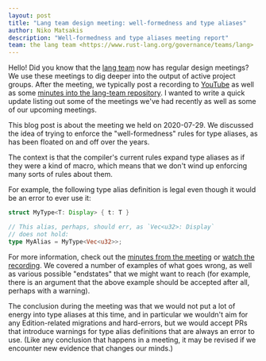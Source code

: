 ```yaml
---
layout: post
title: "Lang team design meeting: well-formedness and type aliases"
author: Niko Matsakis
description: "Well-formedness and type aliases meeting report"
team: the lang team <https://www.rust-lang.org/governance/teams/lang>
---
```


Hello! Did you know that the [lang team] now has regular design
meetings? We use these meetings to dig deeper into the output of
active project groups. After the meeting, we typically post a
recording to [YouTube] as well as some [minutes into the lang-team
repository][min]. I wanted to write a quick update listing out some of
the meetings we've had recently as well as some of our upcoming
meetings.

[YouTube]: https://www.youtube.com/playlist?list=PL85XCvVPmGQg-gYy7R6a_Y91oQLdsbSpa
[lang team]: https://www.rust-lang.org/governance/teams/lang
[min]: https://github.com/rust-lang/lang-team/tree/master/design-meeting-minutes

This blog post is about the meeting we held on 2020-07-29. We
discussed the idea of trying to enforce the "well-formedness" rules
for type aliases, as has been floated on and off over the years.

The context is that the compiler's current rules expand type aliases
as if they were a kind of macro, which means that we don't wind up
enforcing many sorts of rules about them.

For example, the following type alias definition is legal even though
it would be an error to ever use it:

```rust
struct MyType<T: Display> { t: T }

// This alias, perhaps, should err, as `Vec<u32>: Display`
// does not hold:
type MyAlias = MyType<Vec<u32>>;
```

For more information, check out the [minutes from the meeting] or
[watch the recording]. We covered a number of examples of what goes
wrong, as well as various possible "endstates" that we might want to
reach (for example, there is an argument that the above example should
be accepted after all, perhaps with a warning).

The conclusion during the meeting was that we would not put a lot of
energy into type aliases at this time, and in particular we wouldn't
aim for any Edition-related migrations and hard-errors, but we would
accept PRs that introduce warnings for type alias definitions that are
always an error to use. (Like any conclusion that happens in a
meeting, it may be revised if we encounter new evidence that changes
our minds.)

[minutes from the meeting]: https://github.com/rust-lang/lang-team/blob/master/design-meeting-minutes/2020-07-22-Const-generics-MVP.md
[watch the recording]: https://youtu.be/tIBZYQSA_eM
